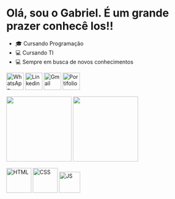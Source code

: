 <h1>Olá, sou o <strong>Gabriel</strong>. É um grande prazer conhecê los!!</h1>

<ul dir="auto">
<li><g-emoji class="g-emoji" alias="mortar_board" fallback-src="https://github.githubassets.com/images/icons/emoji/unicode/1f393.png">🎓</g-emoji> Cursando Programação</li>
<li><g-emoji class="g-emoji" alias="computer" fallback-src="https://github.githubassets.com/images/icons/emoji/unicode/1f4bb.png">💻</g-emoji> Cursando TI</li>
<li><g-emoji class="g-emoji" alias="computer" fallback-src="https://github.githubassets.com/images/icons/emoji/unicode/1f4bb.png">💻</g-emoji> Sempre em busca de novos conhecimentos</li>
</ul>

<i class="fa-brands fa-whatsapp" style="color: #ffffff;"></i>
<a href="https://api.whatsapp.com/send/?phone=5512997935579&amp;text&amp;type=phone_number&amp;app_absent=0" rel="nofollow"><img src="https://www.designi.com.br/images/preview/10000484.jpg" alt="WhatsApp" target="_blank" data-canonical-src="[https://img.shields.io/badge/WhatsApp-25D366?style=for-the-badge&amp;logo=whatsapp&amp;logoColor=white](https://img.icons8.com/?size=10&id=a8unpNrefMCC&format=png)https://img.icons8.com/?size=512&id=a8unpNrefMCC&format=png" style="height: 45px;"></a>
<a href="https://www.linkedin.com/in/GabrielLFelicio/" rel="nofollow"><img src="https://cdn.discordapp.com/attachments/706703254817603604/1141389052684271687/linkedin.png" target="_blank" alt="Linkedin" data-canonical-src="https://img.shields.io/badge/LinkedIn-0077B5?style=for-the-badge&amp;logo=linkedin&amp;logoColor=white" style="height: 45px;"></a>
<a href="mailto:gabrielfelilemes@gmail.com"><img src="https://cdn.discordapp.com/attachments/706703254817603604/1141390195720196126/gmail.png" target="_blank" alt="Gmail" data-canonical-src="https://img.shields.io/badge/Gmail-D14836?style=for-the-badge&amp;logo=gmail&amp;logoColor=white" style="height: 45px;"></a>
 <a href="https://xaauuzin.github.io/Portifolio/index.html" target="_blank" rel="nofollow"><img src="https://cdn.discordapp.com/attachments/706703254817603604/1141391359081713715/www.png" alt="Portifolio" data-canonical-src="https://img.shields.io/badge/website-000000?style=for-the-badge&amp;logo=About.me&amp;logoColor=white" style="height: 45px;"></a>

<img height="170em" src="https://github-readme-stats.vercel.app/api?username=XaauuziN&theme=dark&show_icons=true&hide_border=false&count_private=true" data-canonical-src="https://github-readme-stats.vercel.app/api?username=xaauuzin&show_icons=true&theme=github_dark&include_all_commits=truecount_private=true" style="max-width: 100%;"> <img height="170em" src="https://github-readme-stats.vercel.app/api/top-langs/?username=XaauuziN&theme=dark&show_icons=true&hide_border=false&layout=compact" data-canonical-src="https://github-readme-stats.vercel.app/api/top-langs/?username=XaauuziN&layout=compact&langs_count=7&theme=github_dark" style="max-width: 100%"> 

<img height="65em" src="https://cdn.discordapp.com/attachments/706703254817603604/1141396728017334334/html-5.png" alt="HTML" style: max> <img height="65em" src="https://cdn.discordapp.com/attachments/706703254817603604/1141396706919977060/css-3.png" alt="CSS" style: max> <img height="55em" src="https://cdn.discordapp.com/attachments/706703254817603604/1141397468790136922/script-java.png" alt="JS" style: max>
 
